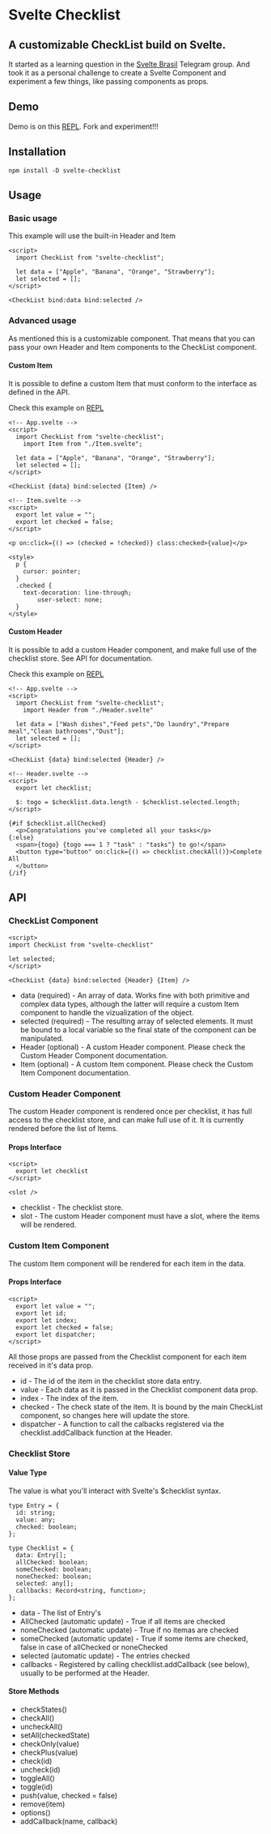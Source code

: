 # Svelte Checklist

## A customizable CheckList build on Svelte.

It started as a learning question in the [Svelte Brasil](https://sveltebrasil.dev/) Telegram group. And took it as a personal challenge to create a Svelte Component and experiment a few things, like passing components as props.

## Demo

Demo is on this [REPL](https://svelte.dev/repl/a39f9752ff2541f59761051faf834c6e). Fork and experiment!!!

## Installation

```{bash}
npm install -D svelte-checklist
```

## Usage

### Basic usage

This example will use the built-in Header and Item

```{html}
<script>
  import CheckList from "svelte-checklist";

  let data = ["Apple", "Banana", "Orange", "Strawberry"];
  let selected = [];
</script>

<CheckList bind:data bind:selected />
```

### Advanced usage

As mentioned this is a customizable component. That means that you can pass your own Header and Item components to the CheckList component.

#### Custom Item

It is possible to define a custom Item that must conform to the interface as defined in the API.

Check this example on [REPL](https://svelte.dev/repl/1f0878155cb84808ab43a94de2127987)

```
<!-- App.svelte -->
<script>
  import CheckList from "svelte-checklist";
	import Item from "./Item.svelte";

  let data = ["Apple", "Banana", "Orange", "Strawberry"];
  let selected = [];
</script>

<CheckList {data} bind:selected {Item} />

<!-- Item.svelte -->
<script>
  export let value = "";
  export let checked = false;
</script>

<p on:click={() => (checked = !checked)} class:checked>{value}</p>

<style>
  p {
    cursor: pointer;
  }
  .checked {
    text-decoration: line-through;
		user-select: none;
  }
</style>
```

#### Custom Header

It is possible to add a custom Header component, and make full use of the checklist store. See API for documentation.

Check this example on [REPL](https://svelte.dev/repl/0deec06959224a08b418efd2f7778478)

```
<!-- App.svelte -->
<script>
  import CheckList from "svelte-checklist";
	import Header from "./Header.svelte"

  let data = ["Wash dishes","Feed pets","Do laundry","Prepare meal","Clean bathrooms","Dust"];
  let selected = [];
</script>

<CheckList {data} bind:selected {Header} />

<!-- Header.svelte -->
<script>
  export let checklist;

  $: togo = $checklist.data.length - $checklist.selected.length;
</script>

{#if $checklist.allChecked}
  <p>Congratulations you've completed all your tasks</p>
{:else}
  <span>{togo} {togo === 1 ? "task" : "tasks"} to go!</span>
  <button type="button" on:click={() => checklist.checkAll()}>Complete All
  </button>
{/if}

```

## API

### CheckList Component

```
<script>
import CheckList from "svelte-checklist"

let selected;
</script>

<CheckList {data} bind:selected {Header} {Item} />
```

- data (required) - An array of data. Works fine with both primitive and complex data types, although the latter will require a custom Item component to handle the vizualization of the object.
- selected (required) - The resulting array of selected elements. It must be bound to a local variable so the final state of the component can be manipulated.
- Header (optional) - A custom Header component. Please check the Custom Header Component documentation.
- Item (optional) - A custom Item component. Please check the Custom Item Component documentation.

### Custom Header Component

The custom Header component is rendered once per checklist, it has full access to the checklist store, and can make full use of it. It is currently rendered before the list of Items.

#### Props Interface

```
<script>
  export let checklist
</script>

<slot />
```

- checklist - The checklist store.
- slot - The custom Header component must have a slot, where the items will be rendered.

### Custom Item Component

The custom Item component will be rendered for each item in the data.

#### Props Interface

```
<script>
  export let value = "";
  export let id;
  export let index;
  export let checked = false;
  export let dispatcher;
</script>
```

All those props are passed from the Checklist component for each item received in it's data prop.

- id - The id of the item in the checklist store data entry.
- value - Each data as it is passed in the Checklist component data prop.
- index - The index of the item.
- checked - The check state of the item. It is bound by the main CheckList component, so changes here will update the store.
- dispatcher - A function to call the calbacks registered via the checklist.addCallback function at the Header.

### Checklist Store

#### Value Type

The value is what you'll interact with Svelte's $checklist syntax.

```
type Entry = {
  id: string;
  value: any;
  checked: boolean;
};

type Checklist = {
  data: Entry[];
  allChecked: boolean;
  someChecked: boolean;
  noneChecked: boolean;
  selected: any[];
  callbacks: Record<string, function>;
};
```

- data - The list of Entry's
- AllChecked (automatic update) - True if all items are checked
- noneChecked (automatic update) - True if no itemas are checked
- someChecked (automatic update) - True if some items are checked, false in case of allChecked or noneChecked
- selected (automatic update) - The entries checked
- callbacks - Registered by calling checkllist.addCallback (see below), usually to be performed at the Header.

#### Store Methods

- checkStates()
- checkAll()
- uncheckAll()
- setAll(checkedState)
- checkOnly(value)
- checkPlus(value)
- check(id)
- uncheck(id)
- toggleAll()
- toggle(id)
- push(value, checked = false)
- remove(item)
- options()
- addCallback(name, callback)
